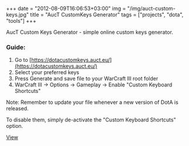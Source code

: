 +++
date = "2012-08-09T16:06:53+03:00"
img = "/img/auct-custom-keys.jpg"
title = "AucT CustomKeys Generator"
tags = ["projects", "dota", "tools"]
+++

AucT Custom Keys Generator - simple online custom keys generator.

### Guide:

1. Go to [https://dotacustomkeys.auct.eu/](https://dotacustomkeys.auct.eu/)
2. Select your preferred keys
3. Press Generate and save file to your WarCraft III root folder
4. WarCraft III -> Options -> Gameplay -> Enable "Custom Keyboard Shortcuts"

<span class="warning">Note:</span> Remember to update your file whenever a new version of DotA is released.

To disable them, simply de-activate the "Custom Keyboard Shortcuts" option.

[View](https://dotacustomkeys.auct.eu/ "AucT CustomKeys Genrator")